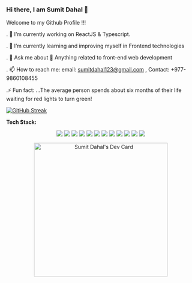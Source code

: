 ### Hi there, I am Sumit Dahal 👋

Welcome to my Github Profile !!!

. 🔭 I’m currently working on ReactJS & Typescript.

. 🌱 I’m currently learning and improving myself in Frontend technologies 

. 💬 Ask me about 🚀 Anything related to front-end web development

. 📫 How to reach me: email: sumitdahal123@gmail.com , Contact: +977-9860108455

.⚡ Fun fact: ...The average person spends about six months of their life waiting for red lights to turn green!


<a href="https://git.io/streak-stats"><img src="https://github-readme-streak-stats.herokuapp.com?user=sumitdahal7" alt="GitHub Streak" /></a>

<b>Tech Stack: </b>
<div align='center'><img src="https://img.shields.io/badge/react-%2320232a.svg?style=for-the-badge&logo=react&logoColor=%2361DAFB"/>
  <img src="https://img.shields.io/badge/redux-%23593d88.svg?style=for-the-badge&logo=redux&logoColor=white"/>
  <img src="https://img.shields.io/badge/tailwindcss-%2338B2AC.svg?style=for-the-badge&logo=tailwind-css&logoColor=white"/>
  <img src="https://img.shields.io/badge/vite-%23646CFF.svg?style=for-the-badge&logo=vite&logoColor=white"/>
  <img src="https://img.shields.io/badge/Next-black?style=for-the-badge&logo=next.js&logoColor=white"/>
  <img src="https://img.shields.io/badge/node.js-6DA55F?style=for-the-badge&logo=node.js&logoColor=white"/>
  <img src="https://img.shields.io/badge/MongoDB-%234ea94b.svg?style=for-the-badge&logo=mongodb&logoColor=white"/>
  <img src="https://img.shields.io/badge/postgres-%23316192.svg?style=for-the-badge&logo=postgresql&logoColor=white"/>
  <img src="https://img.shields.io/badge/typescript-%23007ACC.svg?style=for-the-badge&logo=typescript&logoColor=white"/>
  <img src="https://img.shields.io/badge/javascript-%23323330.svg?style=for-the-badge&logo=javascript&logoColor=%23F7DF1E"/>
  <img src="https://img.shields.io/badge/html5-%23E34F26.svg?style=for-the-badge&logo=html5&logoColor=white"/>
  <img src="https://img.shields.io/badge/css3-%231572B6.svg?style=for-the-badge&logo=css3&logoColor=white"/>

<a href="https://app.daily.dev/sumit7"><img src="https://api.daily.dev/devcards/v2/kqPhRHp64.png?type=default&r=26i" width="356" alt="Sumit Dahal's Dev Card"/></a>
  

